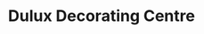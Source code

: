 ---
title: "Dulux Decorating Centre"
url: /blackpool/dulux-decorating-centre/
shop: interior decoration
---